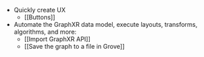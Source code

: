 - Quickly create UX
	- [[Buttons]]
- Automate the GraphXR data model, execute layouts, transforms, algorithms, and more:
	- [[Import GraphXR API]]
	- [[Save the graph to a file in Grove]]
